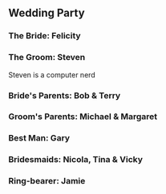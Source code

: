 ## Wedding Party
<a name="party"/>

### The Bride: Felicity

### The Groom: Steven
Steven is a computer nerd

### Bride's Parents: Bob & Terry

### Groom's Parents: Michael & Margaret

### Best Man: Gary

### Bridesmaids: Nicola, Tina & Vicky

### Ring-bearer: Jamie
